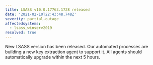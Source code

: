 ```yaml
---
title: LSASS v10.0.17763.1728 released
date: '2021-02-10T22:43:48.748Z'
severity: partial-outage
affectedsystems:
  - lsass_winserv2019
resolved: true
---
```

New LSASS version has been released. Our automated processes are building a new key extraction agent to support it. All agents should automatically upgrade within the next 5 hours.

<!--- language code: en -->
